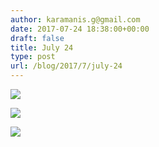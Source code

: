 ```yaml
---
author: karamanis.g@gmail.com
date: 2017-07-24 18:38:00+00:00
draft: false
title: July 24
type: post
url: /blog/2017/7/july-24
---
```




  
   ![](https://images.squarespace-cdn.com/content/v1/4f3f61bae4b063b909445965/1500914326718-LF4IDZSFUKE0ZUDJX0RA/ke17ZwdGBToddI8pDm48kJUlZr2Ql5GtSKWrQpjur5t7gQa3H78H3Y0txjaiv_0fDoOvxcdMmMKkDsyUqMSsMWxHk725yiiHCCLfrh8O1z5QPOohDIaIeljMHgDF5CVlOqpeNLcJ80NK65_fV7S1UfNdxJhjhuaNor070w_QAc94zjGLGXCa1tSmDVMXf8RUVhMJRmnnhuU1v2M8fLFyJw/IMG_1928.jpg?format=original)

  

  
   ![](https://images.squarespace-cdn.com/content/v1/4f3f61bae4b063b909445965/1500914326553-QLXI22KY11J1GJ8OLHLX/ke17ZwdGBToddI8pDm48kF9aEDQaTpZHfWEO2zppK7Z7gQa3H78H3Y0txjaiv_0fDoOvxcdMmMKkDsyUqMSsMWxHk725yiiHCCLfrh8O1z5QPOohDIaIeljMHgDF5CVlOqpeNLcJ80NK65_fV7S1UX7HUUwySjcPdRBGehEKrDf5zebfiuf9u6oCHzr2lsfYZD7bBzAwq_2wCJyqgJebgg/IMG_1933.jpg?format=original)

  

  
   ![](https://images.squarespace-cdn.com/content/v1/4f3f61bae4b063b909445965/1500914330526-IKYFFU8C0NYP9V6Y1UWP/ke17ZwdGBToddI8pDm48kJUlZr2Ql5GtSKWrQpjur5t7gQa3H78H3Y0txjaiv_0fDoOvxcdMmMKkDsyUqMSsMWxHk725yiiHCCLfrh8O1z5QPOohDIaIeljMHgDF5CVlOqpeNLcJ80NK65_fV7S1UfNdxJhjhuaNor070w_QAc94zjGLGXCa1tSmDVMXf8RUVhMJRmnnhuU1v2M8fLFyJw/IMG_1934.jpg?format=original)

  


